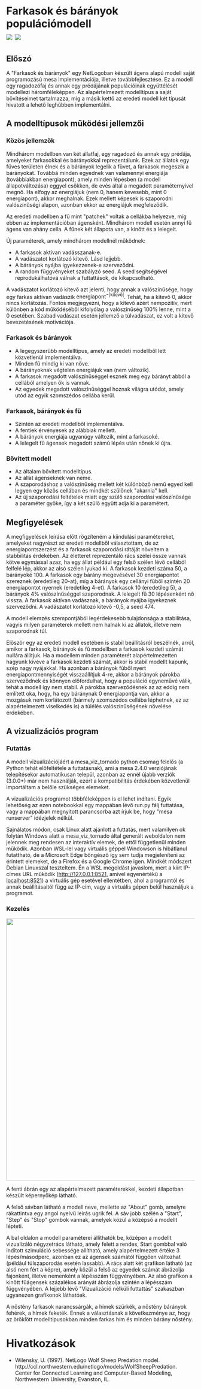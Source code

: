 <h1>Farkasok és bárányok populációmodell<br>
<img src="/local/custom/wolfsheep/pics/wolf.png"> <img src="/local/custom/wolfsheep/pics/fsheep.png"></h1>

<h2>Előszó</h2>
A "Farkasok és bárányok" egy NetLogoban készült ágens alapú modell saját programozású mesa implementációja, illetve továbbfejlesztése.
Ez a modell egy ragadozófaj és annak egy prédájának populációinak együttélését modellezi háromféleképpen.
Az alapértelmezett modelltípus a saját bővítéseimet tartalmazza, míg a másik kettő az eredeti modell két típusát hivatott a lehető leghűbben implementálni.

<h2>A modelltípusok működési jellemzői</h2>
<h3>Közös jellemzők</h3>
Mindhárom modellben van két állatfaj, egy ragadozó és annak egy prédája, amelyeket farkasokkal és bárányokkal reprezentálunk.
Ezek az állatok egy füves területen élnek és a bárányok legelik a füvet, a farkasok megeszik a bárányokat.
Továbbá minden egyednek van valamennyi energiája (továbbiakban energiapont), amely minden lépésben (a modell állapotváltozása) eggyel csökken, de evés által a megadott paraméternyivel megnő. Ha elfogy az energiájuk (nem 0, hanem kevesebb, mint 0 energiapont), akkor meghalnak. Ezek mellett képesek is szaporodni valószínűségi alapon, azonban ekkor az energiájuk megfeleződik.

Az eredeti modellben a fű mint "patchek" voltak a cellákba helyezve, míg ebben az implementációban ágensként. Mindhárom modell esetén annyi fű ágens van ahány cella. A fűnek két állapota van, a kinőtt és a lelegelt.

Új paraméterek, amely mindhárom modellnél működnek:

<ul>
<li>A farkasok aktívan vadásszanak-e.</li>
<li>A vadászatot korlátozó kitevő. Lásd lejjebb.</li>
<li>A bárányok nyájba igyekezzenek-e szerveződni.</li>
<li>A random függvényeket szabályzó seed. A seed segítségével reprodukálhatóvá válnak a futtattások, de kikapcsolható.</li>
</ul>

A vadászatot korlátozó kitevő azt jelenti, hogy annak a valószínűsége, hogy egy farkas aktívan vadászik $\text{energiapont}^{-|\text{kitevő}|}$. Tehát, ha a kitevő 0, akkor nincs korlátozás. Fontos megjegyezni, hogy a kitevő azért nempozitív, mert különben a kód működéséből kifolyólag a valószínűség 100% lenne, mint a 0 esetében. Szabad vadászat esetén jellemző a túlvadászat, ez volt a kitevő bevezetésének motivációja.

<h3>Farkasok és bárányok</h3>
<ul>
<li>A legegyszerűbb modelltípus, amely az eredeti modellből lett közvetlenül implementálva.</li>
<li>Minden fű mindig ki van nőve.</li>
<li>A bárányoknak végtelen energiájuk van (nem változik).</li>
<li>A farkasok megadott valószínűséggel esznek meg egy bárányt abból a cellából amelyen ők is vannak.</li>
<li>Az egyedek megadott valószínűséggel hoznak világra utódot, amely utód az egyik szomszédos cellába kerül.</li>
</ul>

<h3>Farkasok, bárányok és fű</h3>
<ul>
<li>Szintén az eredeti modellből implementálva.</li>
<li>A fentiek érvényesek az alábbiak mellett.</li>
<li>A bárányok energiája ugyanúgy változik, mint a farkasoké.</li>
<li>A lelegelt fű ágensek megadott számú lépés után nőnek ki újra.</li>
</ul>

<h3>Bővített modell</h3>
<ul>
<li>Az általam bővített modelltípus.</li>
<li>Az állat ágenseknek van neme.</li>
<li>A szaporodáshoz a valószínűség mellett két különböző nemű egyed kell legyen egy közös cellában és mindkét szűlőnek "akarnia" kell.</li>
<li>Az új szaporodási feltételek miatt egy szülő szaporodási valószínűsége a paraméter gyöke, így a két szülő együtt adja ki a paramétert.</li>
</ul>

<h2>Megfigyelések</h2>
A megfigyelések leírása előtt rögzíteném a kiindulási paramétereket, amelyeket nagyrészt az eredeti modellből választottam, de az energiapontszerzést és a farkasok szaporodási rátáját növeltem a stabbilitás érdekében.
Az életteret reprezentáló rács szélei össze vannak kötve egymással azaz, ha egy állat például egy felső szélen lévő cellából felfelé lép, akkor az alsó szélen lyukad ki.
A farkasok kezdeti száma 50, a bárányoké 100. A farkasok egy bárány megevésével 30 energiapontot szereznek (eredetileg 20-at), míg a bárányok egy cellányi fűből szintén 20 energiapontot nyernek (eredetileg 4-et).
A farkasok 10 (eredetileg 5), a bárányok 4% valószínűséggel szaporodnak. A lelegelt fű 30 lépésenként nő vissza. A farkasok aktívan vadásznak, a bárányok nyájba igyekeznek szerveződni.
A vadászatot korlátozó kitevő -0,5, a seed 474.

A modell elemzés szempontjából legérdekesebb tulajdonsága a stabilitása, vagyis milyen paraméterek mellett nem halnak ki az állatok, illetve nem szaporodnak túl.

Először egy az eredeti modell esetében is stabil beállításról beszélnék, arról, amikor a farkasok, bárányok és fű modellben a farkasok kezdeti számát nullára állítjuk. Ha a modellem minden paraméterét alapértelmezetten hagyunk kivéve a farkasok kezdeti számát, akkor is stabil modellt kapunk, szép nagy nyájakkal. Ha azonban a bárányok fűből nyert energiapontmennyiségét visszaállítjuk 4-re, akkor a bárányok párokba szerveződnek és könnyen előfordulhat, hogy a populáció egyneművé válik, tehát a modell így nem stabil. A párokba szerveződésnek az az eddig nem említett oka, hogy, ha egy báránynak 0 energiapontja van, akkor a mozgásuk nem korlátozott (bármely szomszédos cellába léphetnek, ez az alapértelmezett viselkedés is) a túlélés valószínűségének növelése érdekében.

<h2>A vizualizációs program</h2>
<h3>Futattás</h3>
A modell vizualizációjáért a mesa_viz_tornado python csomag felelős (a Python tehát előfeltétele a futtatásnak), ami a mesa 2.4.0 verziójának telepítésekor automatikusan települ, azonban az ennél újabb verziók (3.0.0+) már nem használják, ezért a kompatibilitás érdekében közvetlenül importáltam a belőle szükséges elemeket.

A vizualizációs programot többféleképpen is el lehet indítani. Egyik lehetőség az ezen notebookkal egy mappában lévő run.py fálj futtatása, vagy a mappában megnyitott parancsorba azt írjuk be, hogy "mesa runserver" idézjelek nélkül.

Sajnálatos módon, csak Linux alatt ajánlott a futtatás, mert valamilyen ok folytán Windows alatt a mesa_viz_tornado által generált weboldalon nem jelennek meg rendesen az interaktív elemek, de ettől függetlenül minden működik. Azonban WSL-lel vagy virtuális géppel Windowson is hibátlanul futattható, de a Microsoft Edge böngésző így sem tudja megjeleníteni az érintett elemeket, de a Firefox és a Google Chrome igen. Mindkét módszert Debian Linuxszal teszteltem. Én a WSL megoldást javaslom, mert a kiírt IP-címes URL működik (http://127.0.0.1:8521, amivel egyenértékű a <a href=http://localhost:8521>localhost:8521</a>) a virtuális gép esetével ellentétben, ahol a programtól és annak beállításaitól függ az IP-cím, vagy a virtuális gépen belül használjuk a programot.

<h3>Kezelés</h3>
<img src="/local/custom/wolfsheep/pics/viz_showcase.png" width=700>

A fenti ábrán egy az alapértelmezett paraméterekkel, kezdeti állapotban készült képernyőkép látható.

A felső sávban látható a modell neve, mellette az "About" gomb, amelyre rákattintva egy angol nyelvű leírás ugrik fel. A sáv jobb szélén a "Start", "Step" és "Stop" gombok vannak, amelyek közül a középső a modellt lépteti.

A bal oldalon a modell paraméterei állíthatók be, középen a modellt vizualizáló négyzetrács látható, amely felett a rendes, Start gombbal való indított szimuláció sebessége allítható, amely alapértelmezett értéke 3 lépés/másodperc, azonban ez az ágensek számától függően változhat (például túlszaporodás esetén lassabb). A rács alatt két grafikon látható (az alsó nem fért a képre), amely közül a felső az egyedek számát ábrázolja fajonként, illetve nemenként a lépésszám függvényében. Az alsó grafikon a kinőtt fűágensek százalékos arányát ábrázolja szintén a lépésszám függvényében. A lejjebb lévő "Vizualizáció nélküli futtattás" szakaszban ugyanezen grafikonok láthatóak.

A nőstény farkasok narancssárgák, a hímek szürkék, a nőstény bárányok fehérek, a hímek feketék. Ennek a választásnak a következménye az, hogy az öröklött modelltípusokban minden farkas hím és minden bárány nőstény.

<h1>Hivatkozások</h1>
<ul>
<li>Wilensky, U. (1997). NetLogo Wolf Sheep Predation model. http://ccl.northwestern.edu/netlogo/models/WolfSheepPredation. Center for Connected Learning and Computer-Based Modeling, Northwestern University, Evanston, IL.</li>
</ul>
